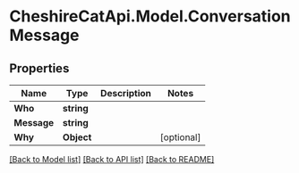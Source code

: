 # CheshireCatApi.Model.ConversationMessage

## Properties

Name | Type | Description | Notes
------------ | ------------- | ------------- | -------------
**Who** | **string** |  | 
**Message** | **string** |  | 
**Why** | **Object** |  | [optional] 

[[Back to Model list]](../README.md#documentation-for-models) [[Back to API list]](../README.md#documentation-for-api-endpoints) [[Back to README]](../README.md)

